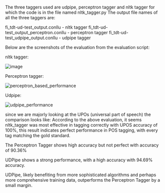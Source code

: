 The three taggers used are udpipe, perceptron tagger and nltk tagger for which the code is in the file named nltk_tagger.py
The output file names of all the three taggers are:

fi_tdt-ud-test_output.conllu - nltk tagger
fi_tdt-ud-test_output_perceptron.conllu - perceptron tagger
fi_tdt-ud-test_udpipe_output.conllu - udpipe tagger

Below are the screenshots of the evaluation from the evaluation script:

nltk tagger:

![image](https://github.com/suyash2819/LING-L545/assets/28905722/271cfef5-1793-4e51-b6ba-8ffac6d740a2)

Perceptron tagger:

![perceptron_based_performance](https://github.com/suyash2819/LING-L545/assets/28905722/b66eb758-775c-42c7-8715-494481061d3b)

Udpipe:

![udpipe_performance](https://github.com/suyash2819/LING-L545/assets/28905722/606db43d-13cd-4336-b989-3bb10cfa4e49)

since we are majorly looking at the UPOs (universal part of speech) the comparison looks like:
According to the above evaluation, it seems nltk_tagger was most effective in tagging correctly with UPOS accuracy of 100%, this result indicates perfect performance in POS tagging, with every tag matching the gold standard.

The Perceptron Tagger shows high accuracy but not perfect with accuracy of 90.36%

UDPipe shows a strong performance, with a high accuracy with 94.69% accuracy.

 UDPipe, likely benefiting from more sophisticated algorithms and perhaps more comprehensive training data, outperforms the Perceptron Tagger by a small margin.
